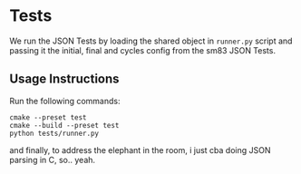 # Tests

We run the JSON Tests by loading the shared object in `runner.py` script and passing it the initial, final and cycles
config from the sm83 JSON Tests.

## Usage Instructions

Run the following commands:

```
cmake --preset test
cmake --build --preset test
python tests/runner.py
```

and finally, to address the elephant in the room, i just cba doing JSON parsing in C, so.. yeah.
